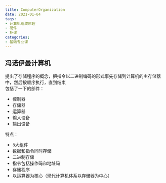 ```yaml
---
title: ComputerOrganization  
date: 2021-01-04  
tags: 
- 计算机组成原理
- 硬件
- 补课
categories:
- 基础专业课
---
```


## 冯诺伊曼计算机
提出了存储程序的概念，把指令以二进制编码的形式事先存储到计算机的主存储器中，然后按顺序执行，直到结束  
包括了一下的部件：
  - 控制器
  - 存储器
  - 运算器
  - 输入设备
  - 输出设备
  
特点：
  - 5大组件
  - 数据和指令同时存储
  - 二进制存储
  - 指令包括操作码和地址码
  - 存储程序
  - 以运算器为核心（现代计算机体系以存储器为中心）
